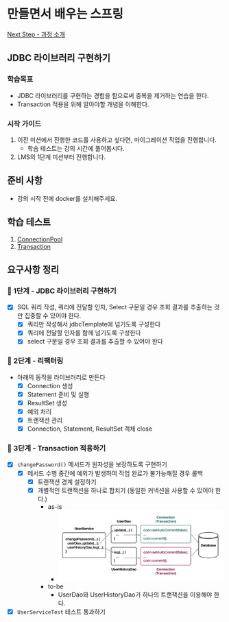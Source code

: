 # 만들면서 배우는 스프링
[Next Step - 과정 소개](https://edu.nextstep.camp/c/4YUvqn9V)

## JDBC 라이브러리 구현하기

### 학습목표
- JDBC 라이브러리를 구현하는 경험을 함으로써 중복을 제거하는 연습을 한다.
- Transaction 적용을 위해 알아야할 개념을 이해한다.

### 시작 가이드
1. 이전 미션에서 진행한 코드를 사용하고 싶다면, 마이그레이션 작업을 진행합니다.
    - 학습 테스트는 강의 시간에 풀어봅시다.
2. LMS의 1단계 미션부터 진행합니다.

## 준비 사항
- 강의 시작 전에 docker를 설치해주세요.

## 학습 테스트
1. [ConnectionPool](study/src/test/java/connectionpool)
2. [Transaction](study/src/test/java/transaction)


## 요구사항 정리
### 🚀 1단계 - JDBC 라이브러리 구현하기
- [x] SQL 쿼리 작성, 쿼리에 전달할 인자, Select 구문일 경우 조회 결과를 추출하는 것만 집중할 수 있어야 한다.
  - [x] 쿼리만 작성해서 jdbcTemplate에 넘기도록 구성한다
  - [x] 쿼리에 전달할 인자를 함께 넘기도록 구성한다 
  - [x] select 구문일 경우 조회 결과를 추출할 수 있어야 한다

### 🚀 2단계 - 리팩터링
- 아래의 동작을 라이브러리로 만든다 
  - [x] Connection 생성 
  - [x] Statement 준비 및 실행 
  - [x] ResultSet 생성 
  - [x] 예외 처리 
  - [x] 트랜잭션 관리 
  - [x] Connection, Statement, ResultSet 객체 close

### 🚀 3단계 - Transaction 적용하기
- [x] `changePassword()` 메서드가 원자성을 보장하도록 구현하기 
  - [x] 메서드 수행 중간에 예외가 발생하여 작업 완료가 불가능해질 경우 롤백
    - [x] 트랜잭션 경계 설정하기 
    - [x] 개별적인 트랜잭션을 하나로 합치기 (동일한 커넥션을 사용할 수 있어야 한다.)
      - as-is
        - ![img.png](img/img.png)
      - to-be
        - UserDao와 UserHistoryDao가 하나의 트랜잭션을 이용해야 한다.
- [x] `UserServiceTest` 테스트 통과하기